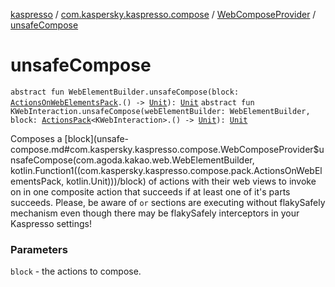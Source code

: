 [kaspresso](../../index.md) / [com.kaspersky.kaspresso.compose](../index.md) / [WebComposeProvider](index.md) / [unsafeCompose](./unsafe-compose.md)

# unsafeCompose

`abstract fun WebElementBuilder.unsafeCompose(block: `[`ActionsOnWebElementsPack`](../../com.kaspersky.kaspresso.compose.pack/-actions-on-web-elements-pack/index.md)`.() -> `[`Unit`](https://kotlinlang.org/api/latest/jvm/stdlib/kotlin/-unit/index.html)`): `[`Unit`](https://kotlinlang.org/api/latest/jvm/stdlib/kotlin/-unit/index.html)
`abstract fun KWebInteraction.unsafeCompose(webElementBuilder: WebElementBuilder, block: `[`ActionsPack`](../../com.kaspersky.kaspresso.compose.pack/-actions-pack/index.md)`<KWebInteraction>.() -> `[`Unit`](https://kotlinlang.org/api/latest/jvm/stdlib/kotlin/-unit/index.html)`): `[`Unit`](https://kotlinlang.org/api/latest/jvm/stdlib/kotlin/-unit/index.html)

Composes a [block](unsafe-compose.md#com.kaspersky.kaspresso.compose.WebComposeProvider$unsafeCompose(com.agoda.kakao.web.WebElementBuilder, kotlin.Function1((com.kaspersky.kaspresso.compose.pack.ActionsOnWebElementsPack, kotlin.Unit)))/block) of actions with their web views to invoke on in one composite action that succeeds if at least
one of it's parts succeeds.
Please, be aware of `or` sections are executing without flakySafely mechanism
    even though there may be flakySafely interceptors in your Kaspresso settings!

### Parameters

`block` - the actions to compose.